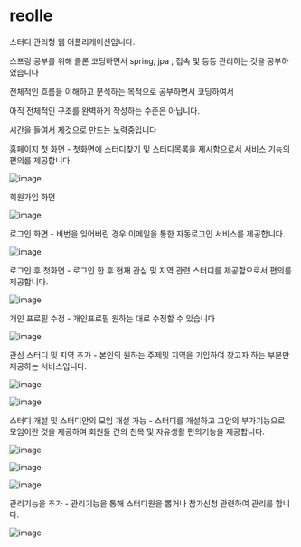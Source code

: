 # reolle

스터디 관리형 웹 어플리케이션입니다.

스프링 공부를 위해 클론 코딩하면서 spring, jpa , 접속 및 등등 관리하는 것을 공부하였습니다

전체적인 흐름을 이해하고 분석하는 목적으로 공부하면서 코딩하여서 

아직 전체적인 구조를 완벽하게 작성하는 수준은 아닙니다.

시간을 들여서 제것으로 만드는 노력중입니다


홈페이지 첫 화면 - 첫화면에 스터디찾기 및 스터디목록을 제시함으로서 서비스 기능의 편의를 제공합니다.

![image](https://user-images.githubusercontent.com/57428866/160225227-0c982291-65fc-494a-b2c7-475a5763efc6.png)



회원가입 화면


![image](https://user-images.githubusercontent.com/57428866/160225249-63bdd556-6810-473f-b675-397edbcc8ec5.png)



로그인 화면 - 비번을 잊어버린 경우 이메일을 통한 자동로그인 서비스를 제공합니다.


![image](https://user-images.githubusercontent.com/57428866/160225258-7faf5fb4-61a0-45ff-9695-5fe3238ebf9c.png)



로그인 후 첫화면 - 로그인 한 후 현재 관심 및 지역 관련 스터디를 제공함으로서 편의를 제공합니다.


![image](https://user-images.githubusercontent.com/57428866/160225287-12ac4fe0-fa38-4c41-88f0-7fcd192814d9.png)



개인 프로필 수정 - 개인프로필 원하는 대로 수정할 수 있습니다


![image](https://user-images.githubusercontent.com/57428866/160225356-4a7fc21e-5199-4cf6-ad63-065338c4071d.png)



관심 스터디 및 지역 추가 - 본인의 원하는 주제및 지역을 기입하여 찾고자 하는 부분만 제공하는 서비스입니다.


![image](https://user-images.githubusercontent.com/57428866/160225394-7d609ec5-57df-4f3b-82e5-ca3c18befa70.png)


![image](https://user-images.githubusercontent.com/57428866/160225382-8646a34e-3eda-4cc6-8e0e-d69ade87e366.png)



스터디 개설 및 스터디안의 모임 개설 가능 - 스터디를 개설하고 그안의 부가기능으로 모임이란 것을 제공하여 회원들 간의 
                                          친목 및 자유생활 편의기능을 제공합니다.
                                          

![image](https://user-images.githubusercontent.com/57428866/160225307-a83c9509-f52c-4455-84cc-de2d8d0fbaa1.png)

![image](https://user-images.githubusercontent.com/57428866/160225598-a25cd81b-1ec0-4d9c-b2a4-88f7d0455edc.png)

![image](https://user-images.githubusercontent.com/57428866/160225509-0f6725eb-af3e-42df-9d69-f1ad74df5635.png)



관리기능을 추가 - 관리기능을 통해 스터디원을 뽑거나 참가신청 관련하여 관리를 합니다.


![image](https://user-images.githubusercontent.com/57428866/160225520-1d286cdd-08cd-4059-8f25-f6ae7418d711.png)



